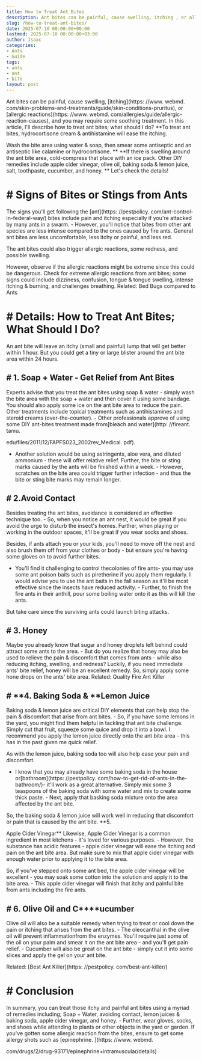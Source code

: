 ```yaml
---
title: How to Treat Ant Bites
description: Ant bites can be painful, cause swelling, itching , or allergic reactions , and you may require some soothing treatment.
slug: /how-to-treat-ant-bites/
date: 2025-07-10 00:00:00+00:00
lastmod: 2025-07-10 00:00:00+03:00
author: Isaac
categories:
- Ants
- Guide
tags:
- ants
- ant
- bite
layout: post
---
```


Ant bites can be painful, cause swelling, [itching](https: //www. webmd. com/skin-problems-and-treatments/guide/skin-conditions-pruritus), or [allergic reactions](https: //www. webmd. com/allergies/guide/allergic-reaction-causes), and you may require some soothing treatment. In this article, I'll describe how to treat ant bites; what should I do? **To treat ant bites, hydrocortisone cream & antihistamine will ease the itching.

Wash the bite area using water & soap, then smear some antiseptic and an antiseptic like calamine or hydrocortisone. ** **If there is swelling around the ant bite area, cold-compress that place with an ice pack. Other DIY remedies include apple cider vinegar, olive oil, baking soda & lemon juice, salt, toothpaste, cucumber, and honey. ** Let's check the details!

# # **Signs of Bites or Stings from Ants**

The signs you'll get following the [ant](https: //pestpolicy. com/ant-control-in-federal-way/) bites include pain and itching especially if you're attacked by many ants in a swarm. - However, you'll notice that bites from other ant species are less intense compared to the ones caused by fire ants. General ant bites are less uncomfortable, less itchy or painful, and less red.

The ant bites could also trigger allergic reactions, some redness, and possible swelling.

However, observe if the allergic reactions might be extreme since this could be dangerous. Check for extreme allergic reactions from ant bites; some signs could include dizziness, confusion, tongue & tongue swelling, intense itching & burning, and challenges breathing. Related: Bed Bugs compared to Ants

# # Details: How to Treat Ant Bites; What Should I Do?

An ant bite will leave an itchy (small and painful) lump that will get better within 1 hour. But you could get a tiny or large blister around the ant bite area within 24 hours.

## # 1. Soap + Water - Get Relief from Ant Bites

Experts advise that you treat the ant bites using soap & water - simply wash the bite area with the soap + water and then cover it using some bandage. You should also apply some ice on the ant bite area to reduce the pain. Other treatments include topical treatments such as antihistamines and steroid creams (over-the-counter). - Other professionals approve of using some DIY ant-bites treatment made from[bleach and water](http: //fireant. tamu.

edu/files/2011/12/FAPFS023_2002rev_Medical. pdf).

- Another solution would be using astringents, aloe vera, and diluted ammonium - these will offer relative relief. Further, the bite or sting marks caused by the ants will be finished within a week. - However, scratches on the bite area could trigger further infection - and thus the bite or sting bite marks may remain longer.

## # 2.Avoid Contact

Besides treating the ant bites, avoidance is considered an effective technique too. - So, when you notice an ant nest, it would be great if you avoid the urge to disturb the insect's homes. Further, when playing or working in the outdoor spaces, it'll be great if you wear socks and shoes.

Besides, if ants attach you or your kids, you'll need to move off the nest and also brush them off from your clothes or body - but ensure you're having some gloves on to avoid further bites.

- You'll find it challenging to control thecolonies of fire ants- you may use some ant poison baits such as piretherine if you apply them regularly. I would advise you to use the ant baits in the fall season as it'll be most effective since the insects have reduced activity. - Further, to finish the fire ants in their anthill, pour some boiling water onto it as this will kill the ants.

But take care since the surviving ants could launch biting attacks.

## # **3. Honey**

Maybe you already know that sugar and honey droplets left behind could attract some ants to the area. - But do you realize that honey may also be used to relieve the pain & discomfort that comes from ants - while also reducing itching, swelling, and redness? Luckily, if you need immediate ants' bite relief, honey will be an excellent remedy. So, simply apply some hone drops on the ants' bite area. Related: Quality Fire Ant Killer

## # **4. Baking Soda & ****Lemon Juice**

Baking soda & lemon juice are critical DIY elements that can help stop the pain & discomfort that arise from ant bites. - So, if you have some lemons in the yard, you might find them helpful in tackling that ant bite challenge. Simply cut that fruit, squeeze some quice and drop it into a bowl. I recommend you apply the lemon juice directly onto the ant bite area - this has in the past given me quick relief.

As with the lemon juice, baking soda too will also help ease your pain and discomfort.

- I know that you may already have some baking soda in the house or[bathroom](https: //pestpolicy. com/how-to-get-rid-of-ants-in-the-bathroom/)- it'll work as a great alternative. Simply mix some 3 teaspoons of the baking soda with some water and mix to create some thick paste. - Next, apply that basking soda mixture onto the area affected by the ant bite.

So, the baking soda & lemon juice will work well in reducing that discomfort or pain that is caused by the ant bite. **5.

Apple Cider Vinegar** Likewise, Apple Cider Vinegar is a common ingredient in most kitchens - it's loved for various purposes. - However, the substance has acidic features - apple cider vinegar will ease the itching and pain on the ant bite area. But make sure to mix that apple cider vinegar with enough water prior to applying it to the bite area.

So, if you've stepped onto some ant bed, the apple cider vinegar will be excellent - you may soak some cotton into the solution and apply it to the bite area. - This apple cider vinegar will finish that itchy and painful bite from ants including the fire ants.

## # **6. Olive Oil and C****ucumber**

Olive oil will also be a suitable remedy when trying to treat or cool down the pain or itching that arises from the ant bites. - The oleocanthal in the olive oil will prevent inflammationfrom the enzymes. You'll require just some of the oil on your palm and smear it on the ant bite area - and you'll get pain relief. - Cucumber will also be great on the ant bite - simply cut it into some slices and apply the gel on your ant bite.

Related: [Best Ant Killer](https: //pestpolicy. com/best-ant-killer/)

# # Conclusion

In summary, you can treat those itchy and painful ant bites using a myriad of remedies including; Soap + Water, avoiding contact, lemon juices & baking soda, apple cider vinegar, and honey. - Further, wear gloves, socks, and shoes while attending to plants or other objects in the yard or garden. If you've gotten some allergic reaction from the bites, ensure to get some allergy shots such as [epinephrine. ](https: //www. webmd.

com/drugs/2/drug-93171/epinephrine+intramuscular/details)
